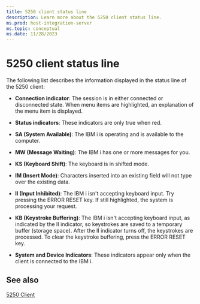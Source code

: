 ```yaml
---
title: 5250 client status line
description: Learn more about the 5250 client status line.
ms.prod: host-integration-server
ms.topic: conceptual
ms.date: 11/28/2023
---
```


# 5250 client status line

The following list describes the information displayed in the status line of the 5250 client:

- **Connection indicator**: The session is in either connected or disconnected state. When menu items are highlighted, an explanation of the menu item is displayed.

- **Status indicators**: These indicators are only true when red.

- **SA (System Available)**: The IBM i is operating and is available to the computer.

- **MW (Message Waiting)**: The IBM i has one or more messages for you.

- **KS (Keyboard Shift)**: The keyboard is in shifted mode.

- **IM (Insert Mode)**: Characters inserted into an existing field will not type over the existing data.

- **II (Input Inhibited)**: The IBM i isn't accepting keyboard input. Try pressing the ERROR RESET key. If still highlighted, the system is processing your request.

- **KB (Keystroke Buffering)**: The IBM i isn't accepting keyboard input, as indicated by the II indicator, so keystrokes are saved to a temporary buffer (storage space). After the II indicator turns off, the keystrokes are processed. To clear the keystroke buffering, press the ERROR RESET key.

- **System and Device Indicators**: These indicators appear only when the client is connected to the IBM i.

## See also  

[5250 Client](../core/5250-client1.md)
